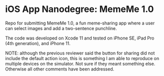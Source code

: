 # iOS App Nanodegree: MemeMe 1.0

Repo for submitting MemeMe 1.0, a fun meme-sharing app where a user can select images and add a two-sentence punchline.

The code was developed on Xcode 11 and tested on iPhone SE, iPad Pro (4th generation), and iPhone 11.

NOTE: although the previous reviewer said the button for sharing did not include the default action icon, this is something I am able to reproduce on multiple devices on the simulator. Not sure if they meant something else. Otherwise all other comments have been addressed.
